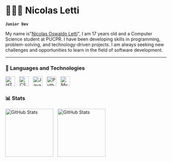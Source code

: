 # 👩🏻‍💻 Nicolas Letti

**`Junior Dev`**

My name is"[Nicolas Oswaldo Letti](https://www.instagram.com/wnletti?igsh=bjFhbzJrNWptc3By)", I am 17 years old and a Computer Science student at PUCPR. I have been developing skills in programming, problem-solving, and technology-driven projects. I am always seeking new challenges and opportunities to learn in the field of software development.

--- 

### 👾 Languages and Technologies
<img 
    align="left" 
    alt="HTML"
    title="HTML" 
    width="30px" 
    style="padding-right: 10px;" 
    src="https://cdn.jsdelivr.net/gh/devicons/devicon@latest/icons/html5/html5-original.svg" 
/>
<img 
    align="left" 
    alt="CSS" 
    title="CSS"
    width="30px" 
    style="padding-right: 10px;" 
    src="https://cdn.jsdelivr.net/gh/devicons/devicon@latest/icons/css3/css3-original.svg" 
/>
<img 
    align="left" 
    alt="JavaScript" 
    title="JavaScript"
    width="30px" 
    style="padding-right: 10px;" 
    src="https://cdn.jsdelivr.net/gh/devicons/devicon@latest/icons/javascript/javascript-original.svg" 
/>
<img 
    align="left" 
    alt="Python" 
    title="Python"
    width="30px" 
    style="padding-right: 10px;" 
    src="https://cdn.jsdelivr.net/gh/devicons/devicon@latest/icons/python/python-original.svg" 
/>
<img
    align="left"
    alt="MySQL"
    title="MySQL"
    width="30px"
    style="padding-right: 10px;"
    src="https://cdn.jsdelivr.net/gh/devicons/devicon@latest/icons/mysql/mysql-original.svg"
/>

<br/>
<br/>

### 📊 Stats

<p>
<img
    align="left" 
    alt="GitHub Stats" 
    height="150" 
    style="padding-right: 10px;" 
    src=https://github-readme-stats.vercel.app/api?username=nicolasletti&show_icons=true&theme=dark
/>
<img 
    align="left" 
    alt="GitHub Stats" 
    height="150" 
    src="https://github-readme-stats.vercel.app/api/top-langs/?username=nicolasletti&theme=dark&layout=compact&custom_title=Tecnologias&langs_count=9" 
/>
</p>
